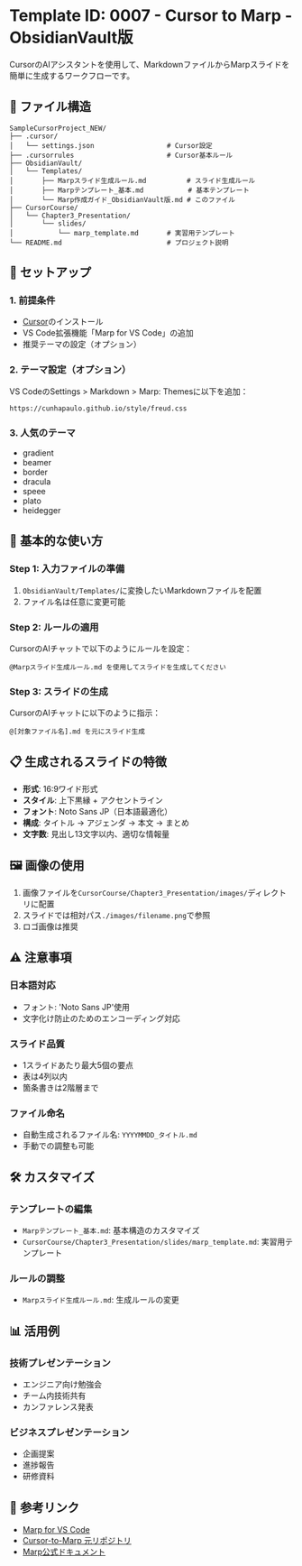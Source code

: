 # Template ID: 0007 - Cursor to Marp - ObsidianVault版

CursorのAIアシスタントを使用して、MarkdownファイルからMarpスライドを簡単に生成するワークフローです。

## 📁 ファイル構造

```
SampleCursorProject_NEW/
├── .cursor/
│   └── settings.json                  # Cursor設定
├── .cursorrules                       # Cursor基本ルール
├── ObsidianVault/
│   └── Templates/
│       ├── Marpスライド生成ルール.md          # スライド生成ルール
│       ├── Marpテンプレート_基本.md           # 基本テンプレート
│       └── Marp作成ガイド_ObsidianVault版.md # このファイル
├── CursorCourse/
│   └── Chapter3_Presentation/
│       └── slides/
│           └── marp_template.md       # 実習用テンプレート
└── README.md                          # プロジェクト説明
```

## 🚀 セットアップ

### 1. 前提条件
- [Cursor](https://cursor.sh/)のインストール
- VS Code拡張機能「Marp for VS Code」の追加
- 推奨テーマの設定（オプション）

### 2. テーマ設定（オプション）
VS CodeのSettings > Markdown > Marp: Themesに以下を追加：
```
https://cunhapaulo.github.io/style/freud.css
```

### 3. 人気のテーマ
- gradient
- beamer
- border
- dracula
- speee
- plato
- heidegger

## 🎯 基本的な使い方

### Step 1: 入力ファイルの準備
1. `ObsidianVault/Templates/`に変換したいMarkdownファイルを配置
2. ファイル名は任意に変更可能

### Step 2: ルールの適用
CursorのAIチャットで以下のようにルールを設定：
```
@Marpスライド生成ルール.md を使用してスライドを生成してください
```

### Step 3: スライドの生成
CursorのAIチャットに以下のように指示：
```
@[対象ファイル名].md を元にスライド生成
```

## 📋 生成されるスライドの特徴

- **形式**: 16:9ワイド形式
- **スタイル**: 上下黒縁 + アクセントライン
- **フォント**: Noto Sans JP（日本語最適化）
- **構成**: タイトル → アジェンダ → 本文 → まとめ
- **文字数**: 見出し13文字以内、適切な情報量

## 🖼️ 画像の使用

1. 画像ファイルを`CursorCourse/Chapter3_Presentation/images/`ディレクトリに配置
2. スライドでは相対パス`./images/filename.png`で参照
3. ロゴ画像は推奨

## ⚠️ 注意事項

### 日本語対応
- フォント: 'Noto Sans JP'使用
- 文字化け防止のためのエンコーディング対応

### スライド品質
- 1スライドあたり最大5個の要点
- 表は4列以内
- 箇条書きは2階層まで

### ファイル命名
- 自動生成されるファイル名: `YYYYMMDD_タイトル.md`
- 手動での調整も可能

## 🛠️ カスタマイズ

### テンプレートの編集
- `Marpテンプレート_基本.md`: 基本構造のカスタマイズ
- `CursorCourse/Chapter3_Presentation/slides/marp_template.md`: 実習用テンプレート

### ルールの調整
- `Marpスライド生成ルール.md`: 生成ルールの変更

## 📊 活用例

### 技術プレゼンテーション
- エンジニア向け勉強会
- チーム内技術共有
- カンファレンス発表

### ビジネスプレゼンテーション
- 企画提案
- 進捗報告
- 研修資料

## 🔗 参考リンク

- [Marp for VS Code](https://marketplace.visualstudio.com/items?itemName=marp-team.marp-vscode)
- [Cursor-to-Marp 元リポジトリ](https://github.com/Kumaiu/cursor-to-marp)
- [Marp公式ドキュメント](https://marp.app/) 